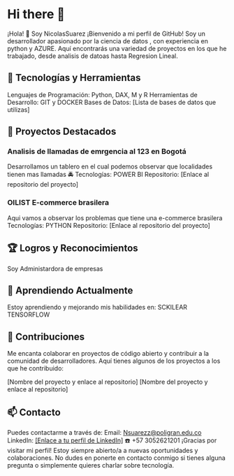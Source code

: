 # Hi there 👋
¡Hola! 👋 Soy NicolasSuarez
¡Bienvenido a mi perfil de GitHub! Soy un desarrollador apasionado por la ciencia de datos , con experiencia en python y AZURE. Aquí encontrarás una variedad de proyectos en los que he trabajado, desde analisis de datoas hasta Regresion Lineal.

## 🔧 Tecnologías y Herramientas
Lenguajes de Programación: Python, DAX, M y R
Herramientas de Desarrollo: GIT y DOCKER
Bases de Datos: [Lista de bases de datos que utilizas]

## 📂 Proyectos Destacados
### Analisis de llamadas de emrgencia al 123 en Bogotá
Desarrollamos un tablero en el cual podemos observar que localidades tienen mas llamadas 🚔
Tecnologías: POWER BI
Repositorio: [Enlace al repositorio del proyecto]

### OILIST E-commerce brasilera
Aqui vamos a observar los problemas que tiene una e-commerce brasilera 
Tecnologías: PYTHON
Repositorio: [Enlace al repositorio del proyecto]


## 🏆 Logros y Reconocimientos
Soy Administardora de empresas 


## 🌱 Aprendiendo Actualmente
Estoy aprendiendo y mejorando mis habilidades en:
SCKILEAR
TENSORFLOW

## 🤝 Contribuciones
Me encanta colaborar en proyectos de código abierto y contribuir a la comunidad de desarrolladores. Aquí tienes algunos de los proyectos a los que he contribuido:

[Nombre del proyecto y enlace al repositorio]
[Nombre del proyecto y enlace al repositorio]

## 📫 Contacto
Puedes contactarme a través de:
Email: Nsuarezz@poligran.edu.co
LinkedIn: [[Enlace a tu perfil de LinkedIn]](https://www.linkedin.com/in/nicojsuarez/)
☎️ +57 3052621201 
¡Gracias por visitar mi perfil! Estoy siempre abierto/a a nuevas oportunidades y colaboraciones. No dudes en ponerte en contacto conmigo si tienes alguna pregunta o simplemente quieres charlar sobre tecnología.

